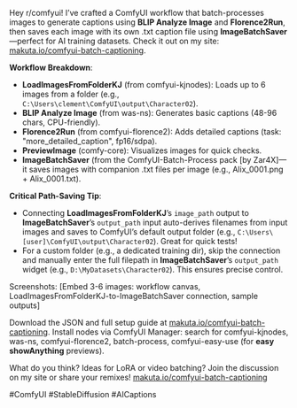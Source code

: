 Hey r/comfyui! I’ve crafted a ComfyUI workflow that batch-processes images to generate captions using **BLIP Analyze Image** and **Florence2Run**, then saves each image with its own .txt caption file using **ImageBatchSaver**—perfect for AI training datasets. Check it out on my site: [makuta.io/comfyui-batch-captioning](https://makuta.io/comfyui-batch-captioning).

**Workflow Breakdown**:
- **LoadImagesFromFolderKJ** (from comfyui-kjnodes): Loads up to 6 images from a folder (e.g., `C:\Users\clement\ComfyUI\output\Character02`).
- **BLIP Analyze Image** (from was-ns): Generates basic captions (48-96 chars, CPU-friendly).
- **Florence2Run** (from comfyui-florence2): Adds detailed captions (task: "more_detailed_caption", fp16/sdpa).
- **PreviewImage** (comfy-core): Visualizes images for quick checks.
- **ImageBatchSaver** (from the ComfyUI-Batch-Process pack [by Zar4X]—it saves images with companion .txt files per image (e.g., Alix_0001.png + Alix_0001.txt).

**Critical Path-Saving Tip**:
- Connecting **LoadImagesFromFolderKJ**’s `image_path` output to **ImageBatchSaver**’s `output_path` input auto-derives filenames from input images and saves to ComfyUI’s default output folder (e.g., `C:\Users\[user]\ComfyUI\output\Character02`). Great for quick tests!
- For a custom folder (e.g., a dedicated training dir), skip the connection and manually enter the full filepath in **ImageBatchSaver**’s `output_path` widget (e.g., `D:\MyDatasets\Character02`). This ensures precise control.

Screenshots: [Embed 3-6 images: workflow canvas, LoadImagesFromFolderKJ-to-ImageBatchSaver connection, sample outputs]

Download the JSON and full setup guide at [makuta.io/comfyui-batch-captioning](https://makuta.io/comfyui-batch-captioning). Install nodes via ComfyUI Manager: search for comfyui-kjnodes, was-ns, comfyui-florence2, batch-process, comfyui-easy-use (for **easy showAnything** previews).

What do you think? Ideas for LoRA or video batching? Join the discussion on my site or share your remixes! [makuta.io/comfyui-batch-captioning](https://makuta.io/comfyui-batch-captioning)

#ComfyUI #StableDiffusion #AICaptions
